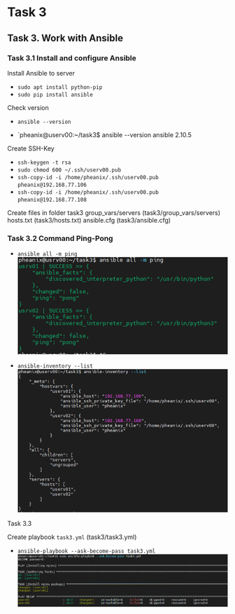 # Task 3

## Task 3. Work with Ansible

### Task 3.1 Install and configure Ansible
Install Ansible to server
- `sudo apt install python-pip`
- `sudo pip install ansible`

Check version
- `ansible --version`

- `pheanix@userv00:~/task3$ ansible --version
ansible 2.10.5


Create SSH-Key

- `ssh-keygen -t rsa`
- `sudo chmod 600 ~/.ssh/userv00.pub`
- `ssh-copy-id -i /home/pheanix/.ssh/userv00.pub pheanix@192.168.77.106`
- `ssh-copy-id -i /home/pheanix/.ssh/userv00.pub pheanix@192.168.77.108`

Create files in folder task3
group_vars/servers (task3/group_vars/servers)
hosts.txt (task3/hosts.txt)
ansible.cfg (task3/ansible.cfg)


### Task 3.2 Command Ping-Pong

- `ansible all -m ping`
![ans000.png](https://github.com/Pheanixs/DevOps_Feb2021/blob/master/task3/images/ans000.png)


- `ansible-inventory --list`
![ans001.png](https://github.com/Pheanixs/DevOps_Feb2021/blob/master/task3/images/ans001.png)


Task 3.3

Create playbook `task3.yml` (task3/task3.yml)

- `ansible-playbook --ask-become-pass task3.yml`
![ans002.png](https://github.com/Pheanixs/DevOps_Feb2021/blob/master/task3/images/ans002.png)
